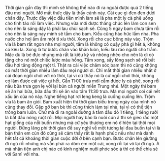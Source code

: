 Thời gian gần đây thì mình sẽ không thể nào đi ra ngoài được quá 2 tiếng đâu mọi người. Mở mắt thức dậy là thấy cảnh này. Cái cục gì đen đen dưới chân đây. Trước đây việc đầu tiên mình làm sẽ là pha một ly cà phê uống cho tỉnh táo rồi làm việc. Nhưng vừa mới được thăng chức lên làm con sen cho nên là sáng dậy là phải lau chùi sạch sẽ. Cũng 5 ngày bam chưa tắm rồi cho nên là sáng nay mình sẽ tắm cho bam. Kiểu cũng háo hức lắm nha. Pha nước cho hơi ấm ấm một tí xíu thôi. Xong rồi cho cục bông này vào. Trộm vía là bam rất ngon nha mọi người, tắm là không có quậy phá gì hết á, không có kêu la. Xong là tự bước chân vào khăn luôn, kiểu lâu ráo người cho trẫm. Mặc dù là bé đực nhưng mà rất là kiêu kỳ và nhõng nhẽo cho nên là dì có tặng cho nó một chiếc lược màu hồng. Tắm xong, sấy lông sạch sẽ rồi bắt đầu hơi tăng động một tí. Thật ra cái việc chăm sóc bam thì nó cũng không có mất thời gian nhiều lắm đâu mọi người ơi. Chỉ mất thời gian nhiều nhất ở cái đoạn ngồi chơi với nó thôi, tại vì cứ thấy nó là cứ ngồi chơi thôi, không có làm được cái việc gì hết. Gần 11:00 trưa mới cầm được ly cà phê, xong rồi nấu bữa trưa gọn lẹ với lại bún cá người miền Trung nhé. Một ngày thì bam sẽ ăn hai bữa, bữa đầu thì sẽ ăn vào tầm 11:30 trưa. Mà mọi người coi cái nết xấu ăn của nó này. Nghe tiếng hạt rơi leng keng là cuống cuồng lên. Trộm vía là bam ăn giỏi. Bam xuất hiện thì thời gian biểu trong ngày của mình nó cũng thay đổi. Gặp gỡ bạn bè thì cũng thích làm tại nhà, tại vì có thể tiện trông bam luôn. Chứ mà đi ra ngoài đường á tầm đâu đó 1 tiếng, 1 tiếng rưỡi là bắt đầu nóng ruột rồi. Mọi người hay bảo là nuôi cún á thì sẽ gieo rắc một hạt giống của nỗi buồn nhưng mà cứ yêu thương em nó ở hiện tại thôi mọi người. Đừng lãng phí thời gian để suy nghĩ về một tương lai đau buồn tại vì là bản thân em cún đó cũng sẽ cảm thấy rất là hạnh phúc nếu như mà dành hết tất cả khoảng thời gian cuộc đời ở bên cạnh bạn. Bước chân lên giường đi ngủ rồi nhưng mà vẫn phải ra dòm em một cái, xong rồi lại vô lại đi ngủ. À mà nhân tiện anh chị nào có kinh nghiệm nuôi phóc sóc á thì có thể chia sẻ với Samì với nha.